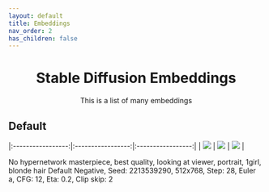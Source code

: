 ```yaml
---
layout: default
title: Embeddings
nav_order: 2
has_children: false
---
```


<h1 align="center">Stable Diffusion Embeddings</h1>

<p align="center">This is a list of many embeddings </p>

## Default

|:-----------------:|:-----------------:|:-----------------:|
| ![](../../assets/images/e1cc846b32eaf9743a4da12f47a0e70cdfda39e068d47aa4ca0799bf80033ad8.webp) | ![](https://ac2.namu.la/20221028sac2/9ccf042810be8f4b9737d88e73d10ce10ee745e8ac25024b6fe716e206cb0b88.png) | ![](https://ac.namu.la/20221028sac/5667a8b432e2b94bc461519b9807cd2b3d285f24823b814e38d41b754075d583.png) |
 
 
No hypernetwork
masterpiece, best quality, looking at viewer, portrait, 1girl, blonde hair Default Negative, Seed: 2213539290, 512x768, Step: 28, Euler a, CFG: 12, Eta: 0.2, Clip skip: 2 
